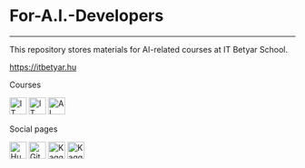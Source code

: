 # For-A.I.-Developers
---
This repository stores materials for AI-related courses at IT Betyar School.

https://itbetyar.hu

<div>
 <p>Courses</p>
  <a href="https://itbetyar.hu"><img alt="IT Betyár honlap" src="https://itbetyar.hu/dload_itb/colab_gomb_itb.webp" height="30px"></a>
  <a href="https://itbetyar.hu/uzleti-a-i-automatizacio-workshop/"><img alt="IT Betyár honlap" src="https://itbetyar.hu/dload_itb/colab_gomb_aiaut.webp" height="30px"></a>
  <a href="https://itbetyar.hu/mesterseges-intelligencia-fejleszto-tanfolyam/"><img alt="AI Developer tanfolyam" src="https://itbetyar.hu/dload_itb/colab_gomb_aidev.webp" height="30px"></a>
  
   <p>Social pages</p>
  <a href="https://huggingface.co/itbetyar"><img alt="Hugging Face oldalunk" src="https://itbetyar.hu/dload_itb/colab_gomb_hugging.webp" height="30px"></a>
  <a href="https://github.com/itbetyar"><img alt="Github oldalunk" src="https://itbetyar.hu/dload_itb/colab_gomb_github.webp" height="30px"></a>
  <a href="https://www.kaggle.com/itbetyar"><img alt="Kaggle oldalunk" src="https://itbetyar.hu/dload_itb/colab_gomb_kaggle.webp" height="30px"></a>
  <a href="https://www.youtube.com/@itbetyar"><img alt="Kaggle oldalunk" src="https://itbetyar.hu/dload_itb/colab_gomb_youtube.webp" height="30px"></a>
  
</div>

